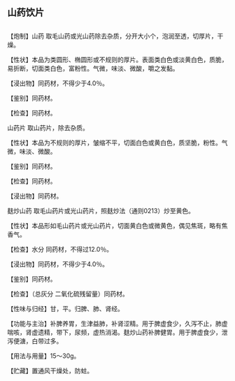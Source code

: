 ## 山药饮片

## 

## 

【炮制】山药 取毛山药或光山药除去杂质，分开大小个，泡润至透，切厚片，干燥。

【性状】本品为类圆形、椭圆形或不规则的厚片。表面类白色或淡黄白色，质脆，易折断，切面类白色，富粉性。气微，味淡、微酸，嚼之发黏。

【浸出物】同药材，不得少于4.0％。

【鉴别】同药材。

【检查】同药材。

山药片 取山药片，除去杂质。

【性状】本品为不规则的厚片，皱缩不平，切面白色或黄白色，质坚脆，粉性。气微，味淡、微酸。

【鉴别】同药材。

【检查】同药材。

【浸出物】同药材。

麸炒山药 取毛山药片或光山药片，照麸炒法（通则0213）炒至黄色。

【性状】本品形如毛山药片或光山药片，切面黄白色或微黄色，偶见焦斑，略有焦香气。

【检查】水分 同药材，不得过12.0％。

【浸出物】同药材，不得少于4.0％。

【鉴别】同药材。

【检查】（总灰分 二氧化硫残留量）同药材。

【性味与归经】甘，平。归脾、肺、肾经。

【功能与主治】补脾养胃，生津益肺，补肾涩精。用于脾虚食少，久泻不止，肺虚喘咳，肾虚遗精，带下，尿频，虚热消渴。麸炒山药补脾健胃。用于脾虚食少，泄泻便溏，白带过多。

【用法与用量】15～30g。

【贮藏】置通风干燥处，防蛀。